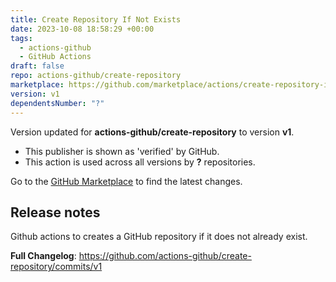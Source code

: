```yaml
---
title: Create Repository If Not Exists
date: 2023-10-08 18:58:29 +00:00
tags:
  - actions-github
  - GitHub Actions
draft: false
repo: actions-github/create-repository
marketplace: https://github.com/marketplace/actions/create-repository-if-not-exists
version: v1
dependentsNumber: "?"
---
```



Version updated for **actions-github/create-repository** to version **v1**.
- This publisher is shown as 'verified' by GitHub.
- This action is used across all versions by **?** repositories.

Go to the [GitHub Marketplace](https://github.com/marketplace/actions/create-repository-if-not-exists) to find the latest changes.

## Release notes

Github actions to creates a GitHub repository if it does not already exist.

**Full Changelog**: https://github.com/actions-github/create-repository/commits/v1
